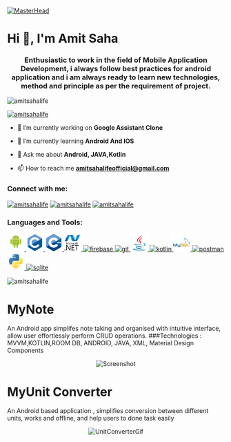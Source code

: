[![MasterHead](https://miro.medium.com/v2/resize:fit:1400/format:webp/1*0_uX9HHPtyzstyuPcW8g-A.png)](https://amitsahalife.io)
<h1 align="left">Hi 👋, I'm Amit Saha</h1>
<h3 align="center">Enthusiastic to work in the field of Mobile Application Development, i always follow best practices for android application and i am always ready to learn new technologies, method and principle as per the requirement of project.</h3>

<p align="left"> <img src="https://komarev.com/ghpvc/?username=amitsahalife&label=Profile%20views&color=05ff2f&style=flat-square" alt="amitsahalife" /> </p>

<p align="left"> <a href="https://twitter.com/amitsahalife" target="blank"><img src="https://img.shields.io/twitter/follow/amitsahalife?logo=twitter&style=for-the-badge" alt="amitsahalife" /></a> </p>

- 🔭 I’m currently working on **Google Assistant Clone**

- 🌱 I’m currently learning **Android And IOS**

- 💬 Ask me about **Android, JAVA,Kotlin**

- 📫 How to reach me **amitsahalifeofficial@gmail.com**

<h3 align="left">Connect with me:</h3>
<p align="left">
<a href="https://twitter.com/amitsahalife" target="blank"><img align="center" src="https://raw.githubusercontent.com/rahuldkjain/github-profile-readme-generator/master/src/images/icons/Social/twitter.svg" alt="amitsahalife" height="30" width="40" /></a>
<a href="https://linkedin.com/in/amitsahalife" target="blank"><img align="center" src="https://raw.githubusercontent.com/rahuldkjain/github-profile-readme-generator/master/src/images/icons/Social/linked-in-alt.svg" alt="amitsahalife" height="30" width="40" /></a>
<a href="https://instagram.com/amitsahalife" target="blank"><img align="center" src="https://raw.githubusercontent.com/rahuldkjain/github-profile-readme-generator/master/src/images/icons/Social/instagram.svg" alt="amitsahalife" height="30" width="40" /></a>
</p>

<h3 align="left">Languages and Tools:</h3>
<p align="left"> <a href="https://developer.android.com" target="_blank" rel="noreferrer"> <img src="https://raw.githubusercontent.com/devicons/devicon/master/icons/android/android-original-wordmark.svg" alt="android" width="40" height="40"/> </a> <a href="https://www.cprogramming.com/" target="_blank" rel="noreferrer"> <img src="https://raw.githubusercontent.com/devicons/devicon/master/icons/c/c-original.svg" alt="c" width="40" height="40"/> </a> <a href="https://www.w3schools.com/cpp/" target="_blank" rel="noreferrer"> <img src="https://raw.githubusercontent.com/devicons/devicon/master/icons/cplusplus/cplusplus-original.svg" alt="cplusplus" width="40" height="40"/> </a> <a href="https://dotnet.microsoft.com/" target="_blank" rel="noreferrer"> <img src="https://raw.githubusercontent.com/devicons/devicon/master/icons/dot-net/dot-net-original-wordmark.svg" alt="dotnet" width="40" height="40"/> </a> <a href="https://firebase.google.com/" target="_blank" rel="noreferrer"> <img src="https://www.vectorlogo.zone/logos/firebase/firebase-icon.svg" alt="firebase" width="40" height="40"/> </a> <a href="https://git-scm.com/" target="_blank" rel="noreferrer"> <img src="https://www.vectorlogo.zone/logos/git-scm/git-scm-icon.svg" alt="git" width="40" height="40"/> </a> <a href="https://www.java.com" target="_blank" rel="noreferrer"> <img src="https://raw.githubusercontent.com/devicons/devicon/master/icons/java/java-original.svg" alt="java" width="40" height="40"/> </a> <a href="https://kotlinlang.org" target="_blank" rel="noreferrer"> <img src="https://www.vectorlogo.zone/logos/kotlinlang/kotlinlang-icon.svg" alt="kotlin" width="40" height="40"/> </a> <a href="https://www.mysql.com/" target="_blank" rel="noreferrer"> <img src="https://raw.githubusercontent.com/devicons/devicon/master/icons/mysql/mysql-original-wordmark.svg" alt="mysql" width="40" height="40"/> </a> <a href="https://postman.com" target="_blank" rel="noreferrer"> <img src="https://www.vectorlogo.zone/logos/getpostman/getpostman-icon.svg" alt="postman" width="40" height="40"/> </a> <a href="https://www.python.org" target="_blank" rel="noreferrer"> <img src="https://raw.githubusercontent.com/devicons/devicon/master/icons/python/python-original.svg" alt="python" width="40" height="40"/> </a> <a href="https://www.sqlite.org/" target="_blank" rel="noreferrer"> <img src="https://www.vectorlogo.zone/logos/sqlite/sqlite-icon.svg" alt="sqlite" width="40" height="40"/> </a> </p>

<p><img align="center" src="https://github-readme-stats.vercel.app/api/top-langs?username=amitsahalife&show_icons=true&theme=highcontrast&locale=en&layout=compact" alt="amitsahalife" /></p>

# MyNote
An Android app simplifes note taking and organised with intuitive interface, allow user effortlessly perform CRUD operations.
###Technologies : MVVM,KOTLIN,ROOM DB, ANDROID, JAVA, XML, Material Design Components
 <p align="center">
  <img src="https://github.com/amitsahalife/amitsahalife/assets/79406760/e3544aee-6b85-4740-86aa-374d5673a336" alt="Screenshot" width="700" title = "MyNote"/>
  
# MyUnit Converter
An Android based application , simplifies conversion between different units, works and offline, and help users to done task easily

 <p align="center">
  <img src="https://github.com/amitsahalife/amitsahalife/assets/79406760/c8950850-2594-4232-90af-17e9bd1f9a07" alt="UnitConverterGif" width="190" title = "unitConverter"/>
   </p>


  


